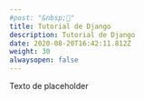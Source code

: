 ```yaml
---
#post: "&nbsp;👋"
title: Tutorial de Django
description: Tutorial de Django
date: 2020-08-20T16:42:11.812Z
weight: 30
alwaysopen: false
---
```


Texto de placeholder
